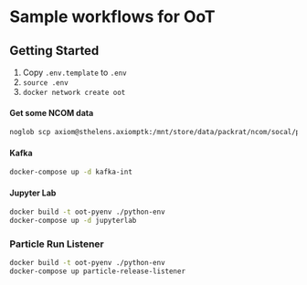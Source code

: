 # Sample workflows for OoT

## Getting Started

1.  Copy `.env.template` to `.env`
2.  `source .env`
3.  `docker network create oot`


#### Get some NCOM data

```bash
noglob scp axiom@sthelens.axiomptk:/mnt/store/data/packrat/ncom/socal/processed/2017/2017_01/socal_2017-01-0[1-9].nc ./data/ncom_socal
```

#### Kafka

```bash
docker-compose up -d kafka-int
```

#### Jupyter Lab

```bash
docker build -t oot-pyenv ./python-env
docker-compose up -d jupyterlab
```

### Particle Run Listener

```bash
docker build -t oot-pyenv ./python-env
docker-compose up particle-release-listener
```
